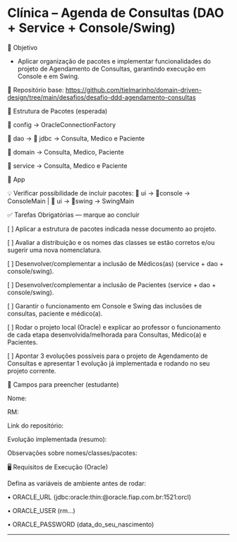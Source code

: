 # Clínica – Agenda de Consultas (DAO + Service + Console/Swing)

🎯 Objetivo

 - Aplicar organização de pacotes e implementar funcionalidades do projeto de Agendamento de Consultas, garantindo execução em Console e em Swing. 

🔗 Repositório base: https://github.com/tielmarinho/domain-driven-design/tree/main/desafios/desafio-ddd-agendamento-consultas

🧱 Estrutura de Pacotes (esperada)

📂 config → OracleConnectionFactory

📂 dao → 📁 jdbc → Consulta, Medico e Paciente

📂 domain → Consulta, Medico, Paciente

📂 service → Consulta, Medico e Paciente

🧭 App

💡 Verificar possibilidade de incluir pacotes: 📂 ui → 📂console → ConsoleMain  |  📂 ui → 📂swing → SwingMain

✅ Tarefas Obrigatórias — marque ao concluir

[  ] Aplicar a estrutura de pacotes indicada nesse documento ao projeto.

[  ] Avaliar a distribuição e os nomes das classes se estão corretos e/ou sugerir uma nova nomenclatura.

[  ] Desenvolver/complementar a inclusão de Médicos(as) (service + dao + console/swing).

[  ] Desenvolver/complementar a inclusão de Pacientes (service + dao + console/swing).

[  ] Garantir o funcionamento em Console e Swing das inclusões de consultas, paciente e médico(a).

[  ] Rodar o projeto local (Oracle) e explicar ao professor o funcionamento de cada etapa desenvolvida/melhorada para Consultas, Médico(a) e Pacientes.

[  ] Apontar 3 evoluções possíveis para o projeto de Agendamento de Consultas e apresentar 1 evolução já implementada e rodando no seu projeto corrente.

📝 Campos para preencher (estudante)

Nome:

RM:

Link do repositório:

Evolução implementada (resumo):

Observações sobre nomes/classes/pacotes:


🖥️ Requisitos de Execução (Oracle)

Defina as variáveis de ambiente antes de rodar:

• ORACLE_URL (jdbc:oracle:thin:@oracle.fiap.com.br:1521:orcl)

• ORACLE_USER (rm...)

• ORACLE_PASSWORD (data_do_seu_nascimento)

---